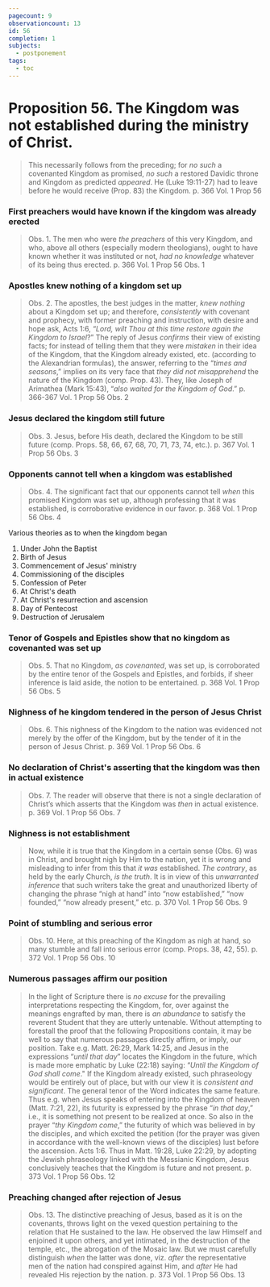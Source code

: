 ```yaml
---
pagecount: 9
observationcount: 13
id: 56
completion: 1
subjects:
  - postponement
tags:
  - toc
---
```

# Proposition 56. The Kingdom was not established during the ministry of Christ.

>This necessarily follows from the preceding; for *no such* a covenanted Kingdom as promised, *no such* a restored Davidic throne and Kingdom as predicted *appeared*. He (Luke 19:11-27) had to leave before he would receive (Prop. 83) the Kingdom.
>p. 366 Vol. 1 Prop 56
### First preachers would have known if the kingdom was already erected
>Obs. 1. The men who were *the preachers* of this very Kingdom, and who, above all others (especially modern theologians), ought to have known whether it was instituted or not, *had no knowledge* whatever of its being thus erected.
>p. 366 Vol. 1 Prop 56 Obs. 1
### Apostles knew nothing of a kingdom set up
>Obs. 2. The apostles, the best judges in the matter, *knew nothing* about a Kingdom set up; and therefore, *consistently* with covenant and prophecy, with former preaching and instruction, with desire and hope ask, Acts 1:6, “*Lord, wilt Thou at this time restore again the Kingdom to Israel*?” The reply of Jesus *confirms* their view of existing facts; for instead of telling them that they were *mistaken* in their idea of the Kingdom, that the Kingdom already existed, etc. (according to the Alexandrian formulas), the answer, referring to the “*times and seasons*,” implies on its very face that *they did not misapprehend* the nature of the Kingdom (comp. Prop. 43). They, like Joseph of Arimathea (Mark 15:43), “*also waited for the Kingdom of God*.”
>p. 366-367 Vol. 1 Prop 56 Obs. 2
### Jesus declared the kingdom still future
>Obs. 3. Jesus, before His death, declared the Kingdom to be still future (comp. Props. 58, 66, 67, 68, 70, 71, 73, 74, etc.).
>p. 367 Vol. 1 Prop 56 Obs. 3
### Opponents cannot tell when a kingdom was established
>Obs. 4. The significant fact that our opponents cannot tell *when* this promised Kingdom was set up, although professing that it was established, is corroborative evidence in our favor.
>p. 368 Vol. 1 Prop 56 Obs. 4

Various theories as to when the kingdom began
1. Under John the Baptist
2. Birth of Jesus
3. Commencement of Jesus' ministry
4. Commissioning of the disciples
5. Confession of Peter
6. At Christ's death
7. At Christ's resurrection and ascension
8. Day of Pentecost
9. Destruction of Jerusalem
### Tenor of Gospels and Epistles show that no kingdom as covenanted was set up
>Obs. 5. That no Kingdom, *as covenanted*, was set up, is corroborated by the entire tenor of the Gospels and Epistles, and forbids, if sheer inference is laid aside, the notion to be entertained.
>p. 368 Vol. 1 Prop 56 Obs. 5
### Nighness of he kingdom tendered in the person of Jesus Christ
>Obs. 6. This nighness of the Kingdom to the nation was evidenced not merely by the offer of the Kingdom, but by the tender of it in the person of Jesus Christ.
>p. 369 Vol. 1 Prop 56 Obs. 6
### No declaration of Christ's asserting that the kingdom was then in actual existence
>Obs. 7. The reader will observe that there is not a single declaration of Christ’s which asserts that the Kingdom was *then* in actual existence.
>p. 369 Vol. 1 Prop 56 Obs. 7
### Nighness is not establishment
>Now, while it is true that the Kingdom in a certain sense (Obs. 6) was in Christ, and brought nigh by Him to the nation, yet it is wrong and misleading to infer from this that *it was* established. *The contrary*, as held by the early Church, *is the truth*. It is in view of this *unwarranted inference* that such writers take the great and unauthorized liberty of changing the phrase “nigh at hand” into “now established,” “now founded,” “now already present,” etc.
>p. 370 Vol. 1 Prop 56 Obs. 9
### Point of stumbling and serious error
>Obs. 10. Here, at this preaching of the Kingdom as nigh at hand, so many stumble and fall into serious error (comp. Props. 38, 42, 55).
>p. 372 Vol. 1 Prop 56 Obs. 10
### Numerous passages affirm our position
>In the light of Scripture there is *no excuse* for the prevailing interpretations respecting the Kingdom, for, over against the meanings engrafted by man, there is *an abundance* to satisfy the reverent Student that they are utterly untenable. Without attempting to forestall the proof that the following Propositions contain, it may be well to say that numerous passages directly affirm, or imply, our position. Take e.g. Matt. 26:29, Mark 14:25, and Jesus in the expressions “*until that day*” locates the Kingdom in the future, which is made more emphatic by Luke (22:18) saying: “*Until the Kingdom of God shall come*." If the Kingdom already existed, such phraseology would be entirely out of place, but with our view it is *consistent and significant*. The general tenor of the Word indicates the same feature. Thus e.g. when Jesus speaks of entering into the Kingdom of heaven (Matt. 7:21, 22), its futurity is expressed by the phrase “*in that day*,” i.e., it is something not present to be realized at once. So also in the prayer “*thy Kingdom come*,” the futurity of which was believed in by the disciples, and which excited the petition (for the prayer was given in accordance with the well-known views of the disciples) lust before the ascension. Acts 1:6. Thus in Matt. 19:28, Luke 22:29, by adopting the Jewish phraseology linked with the Messianic Kingdom, Jesus conclusively teaches that the Kingdom is future and not present.
>p. 373 Vol. 1 Prop 56 Obs. 12
### Preaching changed after rejection of Jesus
>Obs. 13. The distinctive preaching of Jesus, based as it is on the covenants, throws light on the vexed question pertaining to the relation that He sustained to the law. He observed the law Himself and enjoined it upon others, and yet intimated, in the destruction of the temple, etc., the abrogation of the Mosaic law. But we must carefully distinguish *when* the latter was done, viz. *after* the representative men of the nation had conspired against Him, and *after* He had revealed His rejection by the nation.
>p. 373 Vol. 1 Prop 56 Obs. 13





